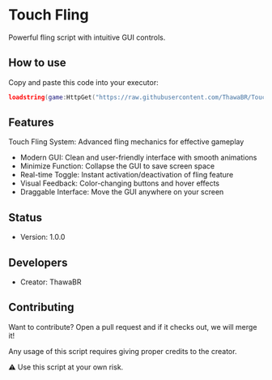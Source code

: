 # Touch Fling

Powerful fling script with intuitive GUI controls.

## How to use

Copy and paste this code into your executor:

```lua
loadstring(game:HttpGet("https://raw.githubusercontent.com/ThawaBR/Touch-Fling/refs/heads/main/source"))()
```
## Features

Touch Fling System: Advanced fling mechanics for effective gameplay
- Modern GUI: Clean and user-friendly interface with smooth animations
- Minimize Function: Collapse the GUI to save screen space
- Real-time Toggle: Instant activation/deactivation of fling feature
- Visual Feedback: Color-changing buttons and hover effects
- Draggable Interface: Move the GUI anywhere on your screen

## Status
- Version: 1.0.0

## Developers
- Creator: ThawaBR

## Contributing

Want to contribute? Open a pull request and if it checks out, we will merge it!

Any usage of this script requires giving proper credits to the creator.

⚠️ Use this script at your own risk.
